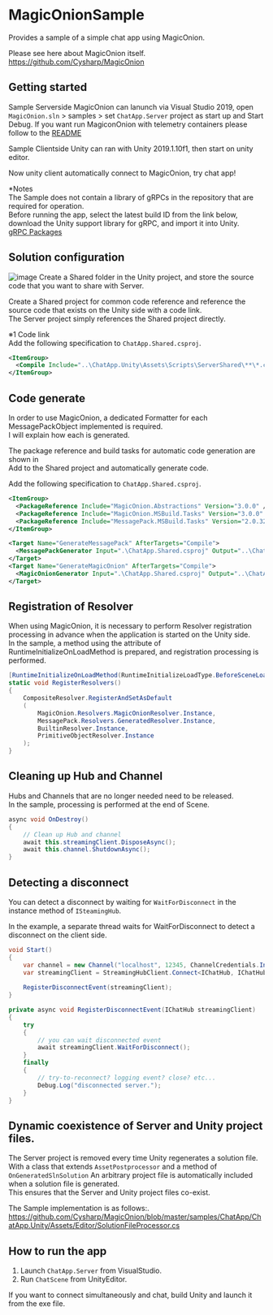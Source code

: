 # MagicOnionSample
Provides a sample of a simple chat app using MagicOnion.  

Please see here about MagicOnion itself.  
https://github.com/Cysharp/MagicOnion

## Getting started

Sample Serverside MagicOnion can lanunch via Visual Studio 2019, open `MagicOnion.sln` > samples > set `ChatApp.Server` project as start up and Start Debug.
If you want run MagiconOnion with telemetry containers please follow to the [README](https://github.com/Cysharp/MagicOnion#try-visualization-on-localhost)

Sample Clientside Unity can ran with Unity 2019.1.10f1, then start on unity editor.

Now unity client automatically connect to MagicOnion, try chat app!

*Notes  
The Sample does not contain a library of gRPCs in the repository that are required for operation.  
Before running the app, select the latest build ID from the link below, download the Unity support library for gRPC, and import it into Unity.  
[gRPC Packages](https://packages.grpc.io/)

## Solution configuration
![image](https://user-images.githubusercontent.com/38392460/71507978-a3ced480-28c9-11ea-9090-8f4ef4ffc306.png)
Create a Shared folder in the Unity project, and store the source code that you want to share with Server.  

Create a Shared project for common code reference and reference the source code that exists on the Unity side with a code link.  
The Server project simply references the Shared project directly.  
  
※1 Code link  
Add the following specification to `ChatApp.Shared.csproj`.
```xml
<ItemGroup>
  <Compile Include="..\ChatApp.Unity\Assets\Scripts\ServerShared\**\*.cs" />
</ItemGroup>
```


## Code generate
In order to use MagicOnion, a dedicated Formatter for each MessagePackObject implemented is required.  
I will explain how each is generated.  
  
The package reference and build tasks for automatic code generation are shown in  
Add to the Shared project and automatically generate code.  
  
Add the following specification to `ChatApp.Shared.csproj`.
```xml
<ItemGroup>
  <PackageReference Include="MagicOnion.Abstractions" Version="3.0.0" />
  <PackageReference Include="MagicOnion.MSBuild.Tasks" Version="3.0.0" PrivateAssets="All" />
  <PackageReference Include="MessagePack.MSBuild.Tasks" Version="2.0.323" PrivateAssets="All" />
</ItemGroup>

<Target Name="GenerateMessagePack" AfterTargets="Compile">
  <MessagePackGenerator Input=".\ChatApp.Shared.csproj" Output="..\ChatApp.Unity\Assets\Scripts\Generated\MessagePack.Generated.cs" />
</Target>
<Target Name="GenerateMagicOnion" AfterTargets="Compile">
  <MagicOnionGenerator Input=".\ChatApp.Shared.csproj" Output="..\ChatApp.Unity\Assets\Scripts\Generated\MagicOnion.Generated.cs" />
</Target>
```


## Registration of Resolver
When using MagicOnion, it is necessary to perform Resolver registration processing in advance when the application is started on the Unity side.  
In the sample, a method using the attribute of RuntimeInitializeOnLoadMethod is prepared, and registration processing is performed.  
```csharp
[RuntimeInitializeOnLoadMethod(RuntimeInitializeLoadType.BeforeSceneLoad)]
static void RegisterResolvers()
{
    CompositeResolver.RegisterAndSetAsDefault
    (
        MagicOnion.Resolvers.MagicOnionResolver.Instance,
        MessagePack.Resolvers.GeneratedResolver.Instance,
        BuiltinResolver.Instance,
        PrimitiveObjectResolver.Instance
    );
}
```

## Cleaning up Hub and Channel
Hubs and Channels that are no longer needed need to be released.  
In the sample, processing is performed at the end of Scene.  
```csharp
async void OnDestroy()
{
    // Clean up Hub and channel
    await this.streamingClient.DisposeAsync();
    await this.channel.ShutdownAsync();
}
```

## Detecting a disconnect
You can detect a disconnect by waiting for `WaitForDisconnect` in the instance method of `ISteamingHub`.  
  
In the example, a separate thread waits for WaitForDisconnect to detect a disconnect on the client side.
```csharp
void Start()
{
    var channel = new Channel("localhost", 12345, ChannelCredentials.Insecure);
    var streamingClient = StreamingHubClient.Connect<IChatHub, IChatHubReceiver>(this.channel, this);
    
    RegisterDisconnectEvent(streamingClient);
}

private async void RegisterDisconnectEvent(IChatHub streamingClient)
{
    try
    {
        // you can wait disconnected event
        await streamingClient.WaitForDisconnect();
    }
    finally
    {
        // try-to-reconnect? logging event? close? etc...
        Debug.Log("disconnected server.");
    }
}
```

## Dynamic coexistence of Server and Unity project files.
The Server project is removed every time Unity regenerates a solution file.  
With a class that extends `AssetPostprocessor` and a method of `OnGeneratedSlnSolution`
An arbitrary project file is automatically included when a solution file is generated.  
This ensures that the Server and Unity project files co-exist.  
  
The Sample implementation is as follows:.
https://github.com/Cysharp/MagicOnion/blob/master/samples/ChatApp/ChatApp.Unity/Assets/Editor/SolutionFileProcessor.cs

## How to run the app
1. Launch `ChatApp.Server` from VisualStudio.  
2. Run `ChatScene` from UnityEditor.  

If you want to connect simultaneously and chat, build Unity and launch it from the exe file.
